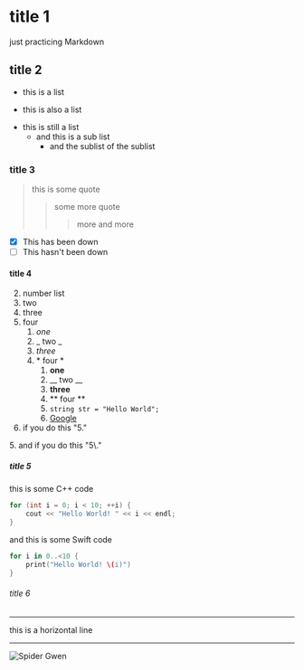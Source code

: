 # title 1
just practicing Markdown
## title 2
+ this is a list
- this is also a list
* this is still a list
	- and this is a sub list
		+ and the sublist of the sublist
### title 3
>this is some quote
>>some more quote
>>>more and more
- [x] This has been down
- [ ] This hasn't been down
#### title 4
2. number list
3. two
4. three
5. four
	1. _one_
	2. _ two _
	3. *three*
	4. \* four *
		1. __one__
		2. __ two __
		3. **three**
		4. ** four **
		5. `string str = "Hello World";`
		6. [Google](https://www.google.com.tw/)
5. if you do this "5."

5\. and if you do this "5\\."
##### title 5
this is some C++ code
```cpp 
for (int i = 0; i < 10; ++i) {
    cout << "Hello World! " << i << endl;
}
```

and this is some Swift code
```swift
for i in 0..<10 {
    print("Hello World! \(i)")
}
```
###### title 6
---
this is a horizontal line
***
![Spider Gwen](https://www.twilight-zone.nl/WebRoot/Pins/Shops/Twilightzone/6051/0996/18EB/2367/AA85/0A0C/05B7/0BBE/SS501196U_1.jpg)

<!--
**jeff082chen/jeff082chen** is a ✨ _special_ ✨ repository because its `README.md` (this file) appears on your GitHub profile.

Here are some ideas to get you started:

- 🔭 I’m currently working on ...
- 🌱 I’m currently learning ...
- 👯 I’m looking to collaborate on ...
- 🤔 I’m looking for help with ...
- 💬 Ask me about ...
- 📫 How to reach me: ...
- 😄 Pronouns: ...
- ⚡ Fun fact: ...
-->
